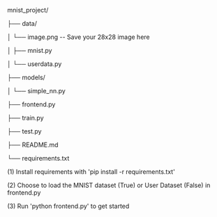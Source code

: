 mnist_project/

├── data/

│   └── image.png -- Save your 28x28 image here

│   ├── mnist.py

│   └── userdata.py

├── models/

│   └── simple_nn.py

├── frontend.py

├── train.py

├── test.py

├── README.md

└── requirements.txt

(1) Install requirements with 'pip install -r requirements.txt'

(2) Choose to load the MNIST dataset (True) or User Dataset (False) in frontend.py

(3) Run 'python frontend.py' to get started